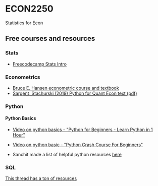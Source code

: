 # ECON2250
Statistics for Econ


## Free courses and resources 


### Stats

- [Freecodecamp Stats Intro](https://www.freecodecamp.org/news/top-statistics-concepts-to-know-before-getting-into-data-science/)

### Econometrics
- [Bruce E. Hansen econometric course and textbook](https://perhuaman.files.wordpress.com/2014/06/econometrics-bruce-hansen-2014.pdf)
- [Sargent, Stachurski (2019) Python for Quant Econ text (pdf)](https://delong.typepad.com/files/quantitative-economics-with-python.pdf)

### Python 
#### Python Basics
- [Video on python basics - "Python for Beginners - Learn Python in 1 Hour"](https://www.youtube.com/watch?v=kqtD5dpn9C8)
- [Video on python basic - "Python Crash Course For Beginners"](https://www.youtube.com/watch?v=JJmcL1N2KQs0)

- Sanchit made a list of helpful python resources [here](PY_LIST.md)

### SQL
[This thread has a ton of resources](https://twitter.com/AllenDowney/status/1556702573633101825)
